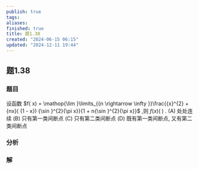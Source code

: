 ```yaml
---
publish: true
tags: 
aliases: 
finished: true
title: 题1.38
created: "2024-06-15 06:15"
updated: "2024-12-11 19:44"
---
```

## 题1.38
### 题目
设函数 $f( x)  = \mathop{\lim }\limits_{{n \rightarrow  \infty }}\frac{{x}^{2} + {nx}( {1 - x}) {\sin }^{2}{\pi x}}{1 + n{\sin }^{2}{\pi x}}$ ,则 $f( x) ( \;)$ .
(A) 处处连续 
(B) 只有第一类间断点
(C) 只有第二类间断点 
(D) 既有第一类间断点, 又有第二类间断点
### 分析

### 解